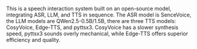 This is a speech interaction system built on an open-source model, integrating ASR, LLM, and TTS in sequence. 
The ASR model is SenceVoice, 
the LLM models are QWen2.5-0.5B/1.5B, 
there are three TTS models: CosyVoice, Edge-TTS, and pyttsx3. 
CosyVoice has a slower synthesis speed, pyttsx3 sounds overly mechanical, while Edge-TTS offers superior efficiency and quality.
